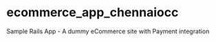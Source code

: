 ecommerce_app_chennaiocc
========================

Sample Rails App - A dummy eCommerce site with Payment integration